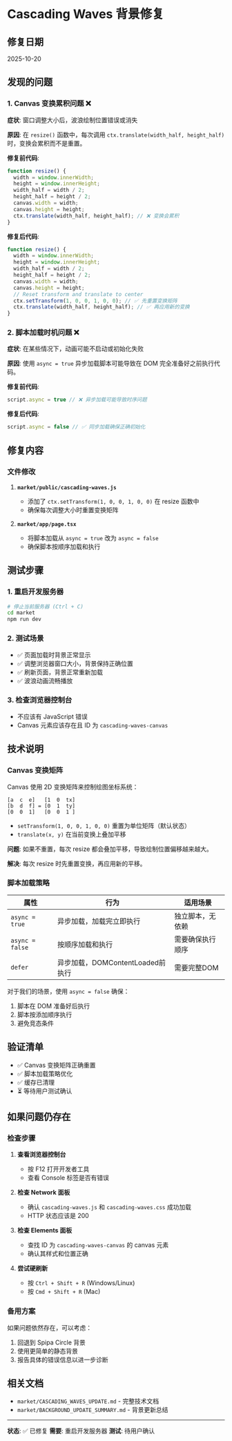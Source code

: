 # Cascading Waves 背景修复

## 修复日期
2025-10-20

## 发现的问题

### 1. Canvas 变换累积问题 ❌
**症状**: 窗口调整大小后，波浪绘制位置错误或消失

**原因**: 
在 `resize()` 函数中，每次调用 `ctx.translate(width_half, height_half)` 时，变换会累积而不是重置。

**修复前代码**:
```javascript
function resize() {
  width = window.innerWidth;
  height = window.innerHeight;
  width_half = width / 2;
  height_half = height / 2;
  canvas.width = width;
  canvas.height = height;
  ctx.translate(width_half, height_half); // ❌ 变换会累积
}
```

**修复后代码**:
```javascript
function resize() {
  width = window.innerWidth;
  height = window.innerHeight;
  width_half = width / 2;
  height_half = height / 2;
  canvas.width = width;
  canvas.height = height;
  // Reset transform and translate to center
  ctx.setTransform(1, 0, 0, 1, 0, 0); // ✅ 先重置变换矩阵
  ctx.translate(width_half, height_half); // ✅ 再应用新的变换
}
```

### 2. 脚本加载时机问题 ❌
**症状**: 在某些情况下，动画可能不启动或初始化失败

**原因**: 
使用 `async = true` 异步加载脚本可能导致在 DOM 完全准备好之前执行代码。

**修复前代码**:
```javascript
script.async = true // ❌ 异步加载可能导致时序问题
```

**修复后代码**:
```javascript
script.async = false // ✅ 同步加载确保正确初始化
```

## 修复内容

### 文件修改
1. **`market/public/cascading-waves.js`**
   - 添加了 `ctx.setTransform(1, 0, 0, 1, 0, 0)` 在 resize 函数中
   - 确保每次调整大小时重置变换矩阵

2. **`market/app/page.tsx`**
   - 将脚本加载从 `async = true` 改为 `async = false`
   - 确保脚本按顺序加载和执行

## 测试步骤

### 1. 重启开发服务器
```bash
# 停止当前服务器 (Ctrl + C)
cd market
npm run dev
```

### 2. 测试场景
- ✅ 页面加载时背景正常显示
- ✅ 调整浏览器窗口大小，背景保持正确位置
- ✅ 刷新页面，背景正常重新加载
- ✅ 波浪动画流畅播放

### 3. 检查浏览器控制台
- 不应该有 JavaScript 错误
- Canvas 元素应该存在且 ID 为 `cascading-waves-canvas`

## 技术说明

### Canvas 变换矩阵
Canvas 使用 2D 变换矩阵来控制绘图坐标系统：

```
[a  c  e]   [1  0  tx]
[b  d  f] = [0  1  ty]
[0  0  1]   [0  0  1 ]
```

- `setTransform(1, 0, 0, 1, 0, 0)` 重置为单位矩阵（默认状态）
- `translate(x, y)` 在当前变换上叠加平移

**问题**: 如果不重置，每次 resize 都会叠加平移，导致绘制位置偏移越来越大。

**解决**: 每次 resize 时先重置变换，再应用新的平移。

### 脚本加载策略

| 属性 | 行为 | 适用场景 |
|------|------|----------|
| `async = true` | 异步加载，加载完立即执行 | 独立脚本，无依赖 |
| `async = false` | 按顺序加载和执行 | 需要确保执行顺序 |
| `defer` | 异步加载，DOMContentLoaded前执行 | 需要完整DOM |

对于我们的场景，使用 `async = false` 确保：
1. 脚本在 DOM 准备好后执行
2. 脚本按添加顺序执行
3. 避免竞态条件

## 验证清单

- ✅ Canvas 变换矩阵正确重置
- ✅ 脚本加载策略优化
- ✅ 缓存已清理
- ⏳ 等待用户测试确认

## 如果问题仍存在

### 检查步骤
1. **查看浏览器控制台**
   - 按 F12 打开开发者工具
   - 查看 Console 标签是否有错误

2. **检查 Network 面板**
   - 确认 `cascading-waves.js` 和 `cascading-waves.css` 成功加载
   - HTTP 状态应该是 200

3. **检查 Elements 面板**
   - 查找 ID 为 `cascading-waves-canvas` 的 canvas 元素
   - 确认其样式和位置正确

4. **尝试硬刷新**
   - 按 `Ctrl + Shift + R` (Windows/Linux)
   - 按 `Cmd + Shift + R` (Mac)

### 备用方案
如果问题依然存在，可以考虑：
1. 回退到 Spipa Circle 背景
2. 使用更简单的静态背景
3. 报告具体的错误信息以进一步诊断

## 相关文档
- `market/CASCADING_WAVES_UPDATE.md` - 完整技术文档
- `market/BACKGROUND_UPDATE_SUMMARY.md` - 背景更新总结

---

**状态**: ✅ 已修复
**需要**: 重启开发服务器
**测试**: 待用户确认

